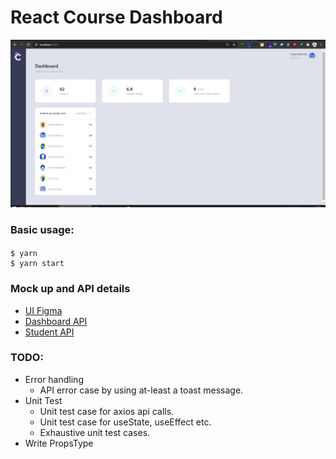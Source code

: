 # React Course Dashboard

<img src="./docs/AppScreenshot.png" />

### Basic usage:
#### 
```
$ yarn
$ yarn start
```

### Mock up and API details
- [UI Figma](https://www.figma.com/proto/nV7wbfWA7aatuC34HjnrkG/Course-Dashboard?node-id=0%3A1)
- [Dashboard API](http://my-json-server.typicode.com/shripad-agashe/fake-api/dashboard)
- [Student API](http://my-json-server.typicode.com/shripad-agashe/fake-api/students)

### TODO:
- Error handling
    - API error case by using at-least a toast message.
- Unit Test
    - Unit test case for axios api calls.
    - Unit test case for useState, useEffect etc.
    - Exhaustive unit test cases.
- Write PropsType